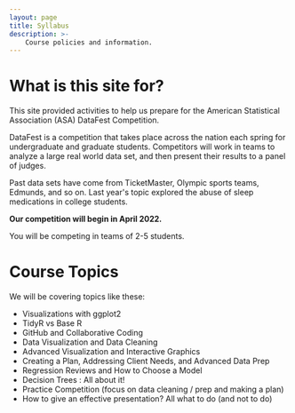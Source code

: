 ```yaml
---
layout: page
title: Syllabus
description: >-
    Course policies and information.
---
```


# What is this site for?

This site provided activities to help us prepare for the American Statistical Association (ASA) DataFest Competition. 

DataFest is a competition that takes place across the nation each spring for undergraduate and graduate students. Competitors will work in teams to analyze a large real world data set, and then present their results to a panel of judges. 

Past data sets have come from TicketMaster, Olympic sports teams, Edmunds, and so on. Last year's topic explored the abuse of sleep medications in college students. 

**Our competition will begin in April 2022.**

You will be competing in teams of 2-5 students. 

# Course Topics 

We will be covering topics like these:

- Visualizations with ggplot2
- TidyR vs Base R
- GitHub and Collaborative Coding
- Data Visualization and Data Cleaning
- Advanced Visualization and Interactive Graphics
- Creating a Plan, Addressing Client Needs, and Advanced Data Prep
- Regression Reviews and How to Choose a Model
- Decision Trees : All about it!
- Practice Competition (focus on data cleaning / prep and making a plan)
- How to give an effective presentation? All what to do (and not to do)

